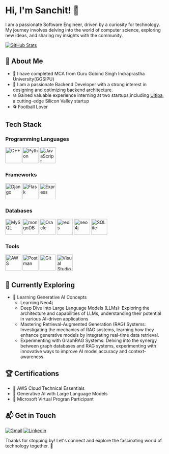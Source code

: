 # Hi, I'm Sanchit! 👋

I am a passionate Software Engineer, driven by a curiosity for technology. My journey involves delving into the world of computer science, exploring new ideas, and sharing my insights with the community.

[![GitHub Stats](https://streak-stats.demolab.com?user=ahuja-sanchitt&theme=tokyonight-duo)](https://git.io/streak-stats)

## 🚀 About Me

- 📝 I have completed MCA from Guru Gobind Singh Indraprastha University(GGSIPU)
- 🔨 I am a passionate Backend Developer with a strong interest in designing and optimizing backend architecture.
- 🌐 Gained valuable experience interning at two startups,including [Ultipa](https://www.linkedin.com/company/ultipa/), a cutting-edge Silicon Valley startup
- ⚽ Football Lover

## Tech Stack

### Programming Languages

<div >
	<img width="50" src="https://user-images.githubusercontent.com/25181517/192106073-90fffafe-3562-4ff9-a37e-c77a2da0ff58.png" alt="C++" title="C++"/>
	<img width="50" src="https://user-images.githubusercontent.com/25181517/183423507-c056a6f9-1ba8-4312-a350-19bcbc5a8697.png" alt="Python" title="Python"/>
	<img width="50" src="https://user-images.githubusercontent.com/25181517/117447155-6a868a00-af3d-11eb-9cfe-245df15c9f3f.png" alt="JavaScript" title="JavaScript"/>	
	
</div>

### Frameworks
<div >
	<img width="50" src="https://github.com/marwin1991/profile-technology-icons/assets/62091613/9bf5650b-e534-4eae-8a26-8379d076f3b4" alt="Django" title="Django"/>
	<img width="50" src="https://user-images.githubusercontent.com/25181517/183423775-2276e25d-d43d-4e58-890b-edbc88e915f7.png" alt="Flask" title="Flask"/>
	<img width="50" src="https://user-images.githubusercontent.com/25181517/183859966-a3462d8d-1bc7-4880-b353-e2cbed900ed6.png" alt="Express" title="Express"/>
</div>

### Databases
<div >
	<img width="50" src="https://user-images.githubusercontent.com/25181517/183896128-ec99105a-ec1a-4d85-b08b-1aa1620b2046.png" alt="MySQL" title="MySQL"/>
	<img width="50" src="https://user-images.githubusercontent.com/25181517/182884177-d48a8579-2cd0-447a-b9a6-ffc7cb02560e.png" alt="mongoDB" title="mongoDB"/>
	<img width="50" src="https://user-images.githubusercontent.com/25181517/117208736-bdedc080-adf5-11eb-912f-61c7d43705f6.png" alt="Oracle" title="Oracle"/>
	<img width="50" src="https://user-images.githubusercontent.com/25181517/182884894-d3fa6ee0-f2b4-4960-9961-64740f533f2a.png" alt="redis" title="redis"/>
	<img width="50" src="https://user-images.githubusercontent.com/25181517/182884027-02cf00e4-6ac5-49a8-816d-3287a26bc5b4.png" alt="neo4j" title="neo4j"/>
	<img width="50" src="https://github.com/marwin1991/profile-technology-icons/assets/136815194/82df4543-236b-4e45-9604-5434e3faab17" alt="SQLite" title="SQLite"/>
</div>

### Tools
<div >
	<img width="50" src="https://user-images.githubusercontent.com/25181517/183896132-54262f2e-6d98-41e3-8888-e40ab5a17326.png" alt="AWS" title="AWS"/>
	<img width="50" src="https://user-images.githubusercontent.com/25181517/192109061-e138ca71-337c-4019-8d42-4792fdaa7128.png" alt="Postman" title="Postman"/>
	<img width="50" src="https://user-images.githubusercontent.com/25181517/192108372-f71d70ac-7ae6-4c0d-8395-51d8870c2ef0.png" alt="Git" title="Git"/>
	<img width="50" src="https://user-images.githubusercontent.com/25181517/192108891-d86b6220-e232-423a-bf5f-90903e6887c3.png" alt="Visual Studio Code" title="Visual Studio Code"/>
</div>

## 🌱 Currently Exploring

- 🚀 Learning Generative AI Concepts
  - Learning Neo4j
  - Deep Dive into Large Language Models (LLMs): Exploring the architecture and capabilities of LLMs, understanding their potential in various AI-driven applications
  - Mastering Retrieval-Augmented Generation (RAG) Systems: Investigating the mechanics of RAG systems, learning how they enhance generative models by integrating real-time data retrieval.
  - Experimenting with GraphRAG Systems: Delving into the synergy between graph databases and RAG systems, experimenting with innovative ways to improve AI model accuracy and context-awareness.

 ## 🏆 Certifications

- 🌟 AWS Cloud Technical Essentials
- 🌟 Generative AI with Large Language Models
- 🌟 Microsoft Virtual Progran Participant


## 📬 Get in Touch

[![Gmail](https://skillicons.dev/icons?i=gmail)](mailto:sanchitahujafas@gmail.com)
[![Linkedin](https://skillicons.dev/icons?i=linkedin)](https://www.linkedin.com/in/sanchit-ahuja-088a871a4/)




Thanks for stopping by! Let's connect and explore the fascinating world of technology together. 🚀



<!--

Here are some ideas to get you started:

- 🔭 I’m currently working on ...
- 🌱 I’m currently learning ...
- 👯 I’m looking to collaborate on ...
- 🤔 I’m looking for help with ...
- 💬 Ask me about ...
- 📫 How to reach me: ...
- 😄 Pronouns: ...
- ⚡ Fun fact: ...
-->

